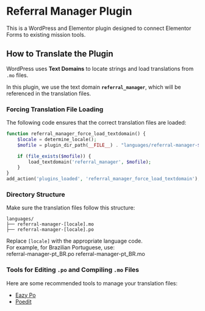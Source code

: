 # Referral Manager Plugin  

This is a WordPress and Elementor plugin designed to connect Elementor Forms to existing mission tools.  

## How to Translate the Plugin  

WordPress uses **Text Domains** to locate strings and load translations from `.mo` files.  

In this plugin, we use the text domain **`referral_manager`**, which will be referenced in the translation files.  

### Forcing Translation File Loading  

The following code ensures that the correct translation files are loaded:  

```php
function referral_manager_force_load_textdomain() {
    $locale = determine_locale();
    $mofile = plugin_dir_path(__FILE__) . "languages/referral-manager-$locale.mo";

    if (file_exists($mofile)) {
        load_textdomain('referral_manager', $mofile);
    }
}
add_action('plugins_loaded', 'referral_manager_force_load_textdomain');
```

### Directory Structure  

Make sure the translation files follow this structure:  

```plaintext
languages/ 
├── referral-manager-[locale].mo 
├── referral-manager-[locale].po
```

Replace `[locale]` with the appropriate language code.  
For example, for Brazilian Portuguese, use:  
referral-manager-pt_BR.po 
referral-manager-pt_BR.mo


### Tools for Editing `.po` and Compiling `.mo` Files  

Here are some recommended tools to manage your translation files:  

- [Eazy Po](http://www.eazypo.ca/)  
- [Poedit](https://poedit.net/)  

